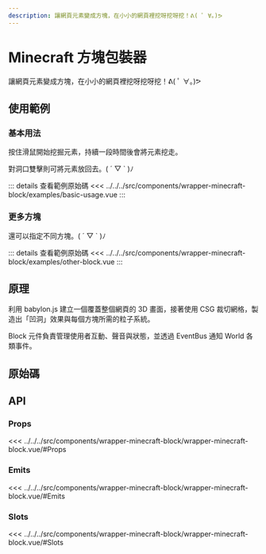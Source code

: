 ```yaml
---
description: 讓網頁元素變成方塊，在小小的網頁裡挖呀挖呀挖！ᕕ( ﾟ ∀。)ᕗ
---
```


<script setup>
import SourceLinkList from '../../../src/components/source-link-list.vue'

import BasicUsage from '../../../src/components/wrapper-minecraft-block/examples/basic-usage.vue'
import OtherBlock from '../../../src/components/wrapper-minecraft-block/examples/other-block.vue'
</script>

# Minecraft 方塊包裝器

讓網頁元素變成方塊，在小小的網頁裡挖呀挖呀挖！ᕕ( ﾟ ∀。)ᕗ

## 使用範例

### 基本用法

按住滑鼠開始挖掘元素，持續一段時間後會將元素挖走。

對洞口雙擊則可將元素放回去。( ´ ▽ ` )ﾉ

<basic-usage/>

::: details 查看範例原始碼
<<< ../../../src/components/wrapper-minecraft-block/examples/basic-usage.vue
:::

### 更多方塊

還可以指定不同方塊。( ´ ▽ ` )ﾉ

<other-block/>

::: details 查看範例原始碼
<<< ../../../src/components/wrapper-minecraft-block/examples/other-block.vue
:::

## 原理

利用 babylon.js 建立一個覆蓋整個網頁的 3D 畫面，接著使用 CSG 裁切網格，製造出「凹洞」效果與每個方塊所需的粒子系統。

Block 元件負責管理使用者互動、聲音與狀態，並透過 EventBus 通知 World 各類事件。

## 原始碼

<source-link-list name="wrapper-minecraft-block"/>

## API

### Props

<<< ../../../src/components/wrapper-minecraft-block/wrapper-minecraft-block.vue/#Props

### Emits

<<< ../../../src/components/wrapper-minecraft-block/wrapper-minecraft-block.vue/#Emits

### Slots

<<< ../../../src/components/wrapper-minecraft-block/wrapper-minecraft-block.vue/#Slots
